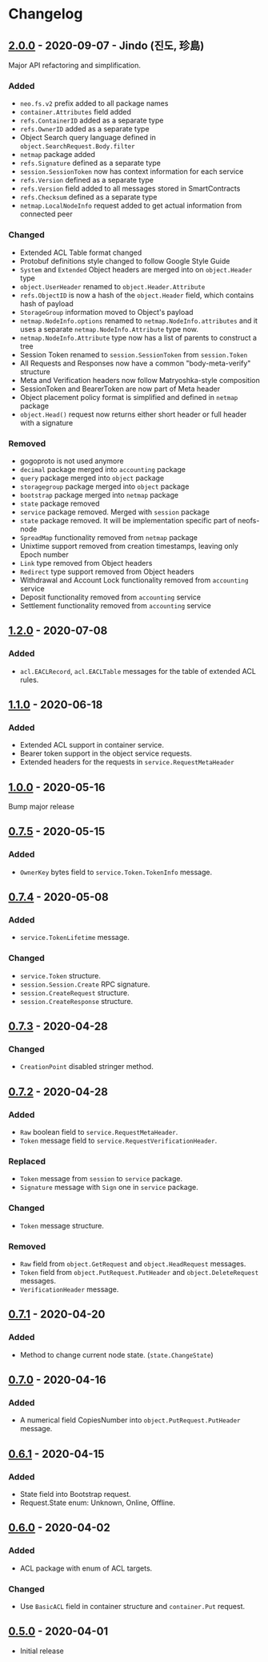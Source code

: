 # Changelog

## [2.0.0] - 2020-09-07 - Jindo (진도, 珍島)

Major API refactoring and simplification.

### Added
- `neo.fs.v2` prefix added to all package names
- `container.Attributes` field added
- `refs.ContainerID` added as a separate type
- `refs.OwnerID` added as a separate type
- Object Search query language defined in `object.SearchRequest.Body.filter`
- `netmap` package added
- `refs.Signature` defined as a separate type
- `session.SessionToken` now has context information for each service
- `refs.Version` defined as a separate type
- `refs.Version` field added to all messages stored in SmartContracts
- `refs.Checksum` defined as a separate type
- `netmap.LocalNodeInfo` request added to get actual information from connected peer

### Changed
- Extended ACL Table format changed
- Protobuf definitions style changed to follow Google Style Guide
- `System` and `Extended` Object headers are merged into on `object.Header` type
- `object.UserHeader` renamed to `object.Header.Attribute`
- `refs.ObjectID` is now a hash of the `object.Header` field, which contains hash of payload
- `StorageGroup` information moved to Object's payload
- `netmap.NodeInfo.options` renamed to `netmap.NodeInfo.attributes` and it uses a
  separate `netmap.NodeInfo.Attribute` type now.
- `netmap.NodeInfo.Attribute` type now has a list of parents to construct a tree
- Session Token renamed to `session.SessionToken` from `session.Token`
- All Requests and Responses now have a common "body-meta-verify" structure
- Meta and Verification headers now follow Matryoshka-style composition
- SessionToken and BearerToken are now part of Meta header
- Object placement policy format is simplified and defined in `netmap` package
- `object.Head()` request now returns either short header or full header with a signature

### Removed
- gogoproto is not used anymore
- `decimal` package merged into `accounting` package
- `query` package merged into `object` package
- `storagegroup` package merged into `object` package
- `bootstrap` package merged into `netmap` package
- `state` package removed
- `service` package removed. Merged with `session` package
- `state` package removed. It will be implementation specific part of neofs-node
- `SpreadMap` functionality removed from `netmap` package
- Unixtime support removed from creation timestamps, leaving only Epoch number
- `Link` type removed from Object headers
- `Redirect` type support removed from Object headers
- Withdrawal and Account Lock functionality removed from `accounting` service
- Deposit functionality removed from `accounting` service
- Settlement functionality removed from `accounting` service

## [1.2.0] - 2020-07-08

### Added

- ```acl.EACLRecord```, ```acl.EACLTable``` messages for the table of extended ACL rules.

## [1.1.0] - 2020-06-18

### Added

- Extended ACL support in container service.
- Bearer token support in the object service requests.
- Extended headers for the requests in `service.RequestMetaHeader`

## [1.0.0] - 2020-05-16

Bump major release

## [0.7.5] - 2020-05-15

### Added

- `OwnerKey` bytes field to `service.Token.TokenInfo` message.


## [0.7.4] - 2020-05-08

### Added

- `service.TokenLifetime` message.

### Changed

- `service.Token` structure.
- `session.Session.Create` RPC signature.
- `session.CreateRequest` structure.
- `session.CreateResponse` structure.

## [0.7.3] - 2020-04-28

### Changed

- `CreationPoint` disabled stringer method.

## [0.7.2] - 2020-04-28

### Added

- `Raw` boolean field to `service.RequestMetaHeader`.
- `Token` message field to `service.RequestVerificationHeader`.

### Replaced

- `Token` message from `session` to `service` package.
- `Signature` message with `Sign` one in `service` package.

### Changed

- `Token` message structure.

### Removed

- `Raw` field from `object.GetRequest` and `object.HeadRequest` messages.
- `Token` field from `object.PutRequest.PutHeader` and `object.DeleteRequest` messages.
- `VerificationHeader` message.

## [0.7.1] - 2020-04-20

### Added

- Method to change current node state. (`state.ChangeState`)

## [0.7.0] - 2020-04-16

### Added

- A numerical field CopiesNumber into `object.PutRequest.PutHeader` message.

## [0.6.1] - 2020-04-15

### Added

- State field into Bootstrap request.
- Request.State enum: Unknown, Online, Offline.

## [0.6.0] - 2020-04-02

### Added

- ACL package with enum of ACL targets.

### Changed

- Use `BasicACL` field in container structure and `container.Put` request.

## [0.5.0] - 2020-04-01

- Initial release

[0.5.0]: https://github.com/nspcc-dev/neofs-api/releases/tag/v0.5.0
[0.6.0]: https://github.com/nspcc-dev/neofs-api/compare/v0.5.0...v0.6.0
[0.6.1]: https://github.com/nspcc-dev/neofs-api/compare/v0.6.0...v0.6.1
[0.7.0]: https://github.com/nspcc-dev/neofs-api/compare/v0.6.1...v0.7.0
[0.7.1]: https://github.com/nspcc-dev/neofs-api/compare/v0.7.0...v0.7.1
[0.7.2]: https://github.com/nspcc-dev/neofs-api/compare/v0.7.1...v0.7.2
[0.7.3]: https://github.com/nspcc-dev/neofs-api/compare/v0.7.2...v0.7.3
[0.7.4]: https://github.com/nspcc-dev/neofs-api/compare/v0.7.3...v0.7.4
[0.7.5]: https://github.com/nspcc-dev/neofs-api/compare/v0.7.4...v0.7.5
[1.0.0]: https://github.com/nspcc-dev/neofs-api/compare/v0.7.5...v1.0.0
[1.1.0]: https://github.com/nspcc-dev/neofs-api/compare/v1.0.0...v1.1.0
[1.2.0]: https://github.com/nspcc-dev/neofs-api/compare/v1.1.0...v1.2.0
[2.0.0]: https://github.com/nspcc-dev/neofs-api/compare/v1.2.0...v2.0.0
